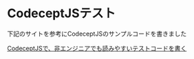 # CodeceptJSテスト
下記のサイトを参考にCodeceptJSのサンプルコードを書きました

[CodeceptJSで、非エンジニアでも読みやすいテストコードを書く](https://qiita.com/tsuemura/items/70b156baecfbcffb03fb)
